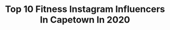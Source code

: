 ---
title: Top 10 Fitness Instagram Influencers In Capetown In 2020
description: >-
  Find top fitness Instagram influencers in Capetown in 2020. Most popular hashtags: #southafrica #capetown #love #fitness.
platform: Instagram
profiles:
  - username: "shaunchadsmit"
    fullname: >-
      Shaun Chad Smit
    location: "South Africa"
    followers: 16308
    engagement: 324
    commentsToLikes: 0.063935
    avatar: "https://scontent-atl3-1.cdninstagram.com/v/t51.2885-19/s320x320/87220043_587647888454418_6965581731634085888_n.jpg?_nc_ht=scontent-atl3-1.cdninstagram.com&_nc_ohc=BTuZWuZ5EAoAX9_orHX&oh=b0dac0a79ff85f6ffb09fd0a0a2dc71b&oe=5EBA78D2"
    verified: false
    hashtags: "#jungle, #genesisdavila, #fashion, #model"
  - username: "daniella_thibault"
    fullname: >-
      Daniella Zainette Thibault
    location: "South Africa"
    followers: 27883
    engagement: 131
    commentsToLikes: 0.175024
    avatar: "https://scontent-ams4-1.cdninstagram.com/v/t51.2885-19/s320x320/83194661_622884961868840_768083243655233536_n.jpg?_nc_ht=scontent-ams4-1.cdninstagram.com&_nc_ohc=NprKCFmHT6MAX8ktknF&oh=d405bfa40c40476a55ddf233f4046771&oe=5EBBA890"
    verified: false
    hashtags: "#unitedwomansquad, #happiness, #tourist, #travel2020"
  - username: "bloomingroseblog"
    fullname: >-
      Aminah Gallie
    location: "South Africa"
    followers: 42336
    engagement: 19
    commentsToLikes: 0.101214
    avatar: "https://scontent-ams4-1.cdninstagram.com/v/t51.2885-19/s320x320/91398384_146256253480190_378665529658834944_n.jpg?_nc_ht=scontent-ams4-1.cdninstagram.com&_nc_ohc=BN9T_JaiGm0AX-23sAt&oh=6877005838f9f44c66fbcffe11fa7461&oe=5EB45367"
    verified: false
    hashtags: "#huskypuppy, #streetwear, #summer, #muse"
  - username: "marcbermanphotography"
    fullname: >-
      Marc Berman
    location: "South Africa"
    followers: 16132
    engagement: 208
    commentsToLikes: 0.041977
    avatar: "https://scontent-atl3-1.cdninstagram.com/v/t51.2885-19/s320x320/41309728_250949995620392_7928273181876420608_n.jpg?_nc_ht=scontent-atl3-1.cdninstagram.com&_nc_ohc=q8FD74zmWiYAX_7Gfce&oh=4c89cdbbd9a0e39f86881631a0b9709b&oe=5EBB2017"
    verified: false
    hashtags: "#beachcult, #motivation, #wedding, #brazil"
  - username: "justvon09"
    fullname: >-
      Jovan du Plessis
    location: "South Africa"
    followers: 8222
    engagement: 565
    commentsToLikes: 0.111974
    avatar: "https://scontent-amt2-1.cdninstagram.com/v/t51.2885-19/s320x320/89751132_207081627203469_7292629042954502144_n.jpg?_nc_ht=scontent-amt2-1.cdninstagram.com&_nc_ohc=TQaibijni9QAX_9jt2n&oh=4d5dc4c207cf3281cdc20819feac240d&oe=5EB2B00B"
    verified: false
    hashtags: "#hikingadventures, #longexposure, #picoftheday, #landscape"
  - username: "jeffzimbris"
    fullname: >-
      J E F F  Z I M B R I S  🔹
    location: "South Africa"
    followers: 56771
    engagement: 862
    commentsToLikes: 0.042193
    avatar: "https://scontent-ams4-1.cdninstagram.com/v/t51.2885-19/s320x320/70545050_381840729366653_1158595981038583808_n.jpg?_nc_ht=scontent-ams4-1.cdninstagram.com&_nc_ohc=86hGr9pzvqEAX-1EEbR&oh=5e7f1b73c3e3d4f40ac924b10ae0dbe3&oe=5EBA49ED"
    verified: false
    hashtags: "#legsday, #happy, #cliftonbeach, #doglover"
  - username: "tracymcgregor"
    fullname: >-
      Tracy McGregor
    location: "South Africa"
    followers: 25876
    engagement: 321
    commentsToLikes: 0.100091
    avatar: "https://scontent-lhr8-1.cdninstagram.com/v/t51.2885-19/11899711_854074141343079_2043508491_a.jpg?_nc_ht=scontent-lhr8-1.cdninstagram.com&_nc_ohc=wrXVAcF0g-EAX_ytrWL&oh=447f9ad779b228decd9858122328513d&oe=5EBBBF7E"
    verified: false
    hashtags: "#bornthree, #houseboat, #22weekspregnant, #gym"
  - username: "rochelle_vv"
    fullname: >-
      Rochelle van Vuuren
    location: "South Africa"
    followers: 19024
    engagement: 791
    commentsToLikes: 0.076655
    avatar: "https://scontent-ams4-1.cdninstagram.com/v/t51.2885-19/s320x320/92244287_639013600270051_5164996072371650560_n.jpg?_nc_ht=scontent-ams4-1.cdninstagram.com&_nc_ohc=kZ4cWHzwNtwAX-jveqA&oh=b77dc7034eabd704cf389c57e6f7ec04&oe=5EBC0589"
    verified: false
    hashtags: "#woman, #happyskin, #kissthesky, #kisscloud"
  - username: "zeenatkh_"
    fullname: >-
      Z e e n a t   K h a n
    location: "South Africa"
    followers: 7972
    engagement: 1103
    commentsToLikes: 0.254048
    avatar: "https://scontent-lhr8-1.cdninstagram.com/v/t51.2885-19/s320x320/90091723_810370912772668_4200899197160914944_n.jpg?_nc_ht=scontent-lhr8-1.cdninstagram.com&_nc_ohc=RV-O_KRJ_4EAX_0Vczi&oh=e618e9ddd34833dcdb6b0eca1efe2516&oe=5EBA7A1F"
    verified: false
    hashtags: "#giveaway, #claires, #myclairespiercing, #blackandwhitechallenge"
  - username: "marcbuckner"
    fullname: >-
      Marc Buckner
    location: "South Africa"
    followers: 72304
    engagement: 435
    commentsToLikes: 0.041790
    avatar: "https://scontent-lht6-1.cdninstagram.com/v/t51.2885-19/s320x320/67586682_1324004934435359_4183182852201906176_n.jpg?_nc_ht=scontent-lht6-1.cdninstagram.com&_nc_ohc=qYuD6UYFuVoAX8kjyKL&oh=813792e2fb057167f1743a1fa8f2e2b9&oe=5EB9DED6"
    verified: true
    hashtags: "#happy, #socialdistancing, #quotes, #blue"
---